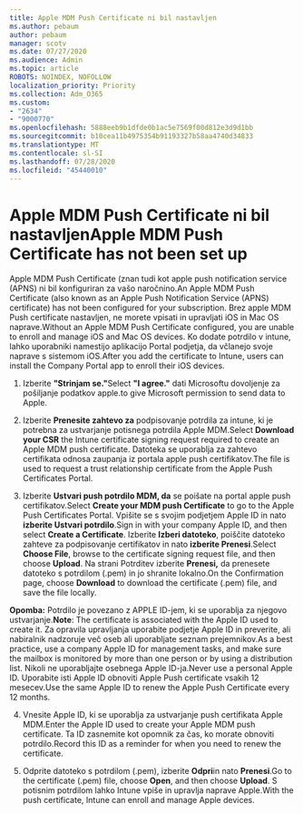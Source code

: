 ```yaml
---
title: Apple MDM Push Certificate ni bil nastavljen
ms.author: pebaum
author: pebaum
manager: scotv
ms.date: 07/27/2020
ms.audience: Admin
ms.topic: article
ROBOTS: NOINDEX, NOFOLLOW
localization_priority: Priority
ms.collection: Adm_O365
ms.custom:
- "2634"
- "9000770"
ms.openlocfilehash: 5888eeb9b1dfde0b1ac5e7569f00d812e3d9d1bb
ms.sourcegitcommit: b10cea11b4975354b91193327b58aa4740d34833
ms.translationtype: MT
ms.contentlocale: sl-SI
ms.lasthandoff: 07/28/2020
ms.locfileid: "45440010"
---
```

# <a name="apple-mdm-push-certificate-has-not-been-set-up"></a><span data-ttu-id="af585-102">Apple MDM Push Certificate ni bil nastavljen</span><span class="sxs-lookup"><span data-stu-id="af585-102">Apple MDM Push Certificate has not been set up</span></span>

<span data-ttu-id="af585-103">Apple MDM Push Certificate (znan tudi kot apple push notification service (APNS) ni bil konfiguriran za vašo naročnino.</span><span class="sxs-lookup"><span data-stu-id="af585-103">An Apple MDM Push Certificate (also known as an Apple Push Notification Service (APNS) certificate) has not been configured for your subscription.</span></span> <span data-ttu-id="af585-104">Brez apple MDM Push certificate nastavljen, ne morete vpisati in upravljati iOS in Mac OS naprave.</span><span class="sxs-lookup"><span data-stu-id="af585-104">Without an Apple MDM Push Certificate configured, you are unable to enroll and manage iOS and Mac OS devices.</span></span> <span data-ttu-id="af585-105">Ko dodate potrdilo v intune, lahko uporabniki namestijo aplikacijo Portal podjetja, da včlanejo svoje naprave s sistemom iOS.</span><span class="sxs-lookup"><span data-stu-id="af585-105">After you add the certificate to Intune, users can install the Company Portal app to enroll their iOS devices.</span></span>

1. <span data-ttu-id="af585-106">Izberite **"Strinjam se."**</span><span class="sxs-lookup"><span data-stu-id="af585-106">Select **"I agree."**</span></span> <span data-ttu-id="af585-107">dati Microsoftu dovoljenje za pošiljanje podatkov apple.</span><span class="sxs-lookup"><span data-stu-id="af585-107">to give Microsoft permission to send data to Apple.</span></span>

2. <span data-ttu-id="af585-108">Izberite **Prenesite zahtevo za** podpisovanje potrdila za intune, ki je potrebna za ustvarjanje potisnega potrdila Apple MDM.</span><span class="sxs-lookup"><span data-stu-id="af585-108">Select **Download your CSR** the Intune certificate signing request required to create an Apple MDM push certificate.</span></span> <span data-ttu-id="af585-109">Datoteka se uporablja za zahtevo certifikata odnosa zaupanja iz portala apple push certifikatov.</span><span class="sxs-lookup"><span data-stu-id="af585-109">The file is used to request a trust relationship certificate from the Apple Push Certificates Portal.</span></span>

3. <span data-ttu-id="af585-110">Izberite **Ustvari push potrdilo MDM, da** se poišate na portal apple push certifikatov.</span><span class="sxs-lookup"><span data-stu-id="af585-110">Select **Create your MDM push Certificate** to go to the Apple Push Certificates Portal.</span></span> <span data-ttu-id="af585-111">Vpišite se s svojim podjetjem Apple ID in nato **izberite Ustvari potrdilo**.</span><span class="sxs-lookup"><span data-stu-id="af585-111">Sign in with your company Apple ID, and then select **Create a Certificate**.</span></span> <span data-ttu-id="af585-112">Izberite **Izberi datoteko**, poiščite datoteko zahteve za podpisovanje certifikatov in nato **izberite Prenesi**.</span><span class="sxs-lookup"><span data-stu-id="af585-112">Select **Choose File**, browse to the certificate signing request file, and then choose **Upload**.</span></span> <span data-ttu-id="af585-113">Na strani Potrditev izberite **Prenesi,** da prenesete datoteko s potrdilom (.pem) in jo shranite lokalno.</span><span class="sxs-lookup"><span data-stu-id="af585-113">On the Confirmation page, choose **Download** to download the certificate (.pem) file, and save the file locally.</span></span>
 
<span data-ttu-id="af585-114">**Opomba:** Potrdilo je povezano z APPLE ID-jem, ki se uporablja za njegovo ustvarjanje.</span><span class="sxs-lookup"><span data-stu-id="af585-114">**Note**: The certificate is associated with the Apple ID used to create it.</span></span> <span data-ttu-id="af585-115">Za opravila upravljanja uporabite podjetje Apple ID in preverite, ali nabiralnik nadzoruje več oseb ali uporabljate seznam prejemnikov.</span><span class="sxs-lookup"><span data-stu-id="af585-115">As a best practice, use a company Apple ID for management tasks, and make sure the mailbox is monitored by more than one person or by using a distribution list.</span></span> <span data-ttu-id="af585-116">Nikoli ne uporabljajte osebnega Apple ID-ja.</span><span class="sxs-lookup"><span data-stu-id="af585-116">Never use a personal Apple ID.</span></span> <span data-ttu-id="af585-117">Uporabite isti Apple ID obnoviti Apple Push certificate vsakih 12 mesecev.</span><span class="sxs-lookup"><span data-stu-id="af585-117">Use the same Apple ID to renew the Apple Push Certificate every 12 months.</span></span>
 
4. <span data-ttu-id="af585-118">Vnesite Apple ID, ki se uporablja za ustvarjanje push certifikata Apple MDM.</span><span class="sxs-lookup"><span data-stu-id="af585-118">Enter the Apple ID used to create your Apple MDM push certificate.</span></span> <span data-ttu-id="af585-119">Ta ID zasnemite kot opomnik za čas, ko morate obnoviti potrdilo.</span><span class="sxs-lookup"><span data-stu-id="af585-119">Record this ID as a reminder for when you need to renew the certificate.</span></span>

5. <span data-ttu-id="af585-120">Odprite datoteko s potrdilom (.pem), izberite **Odpri**in nato **Prenesi**.</span><span class="sxs-lookup"><span data-stu-id="af585-120">Go to the certificate (.pem) file, choose **Open**, and then choose **Upload**.</span></span> <span data-ttu-id="af585-121">S potisnim potrdilom lahko Intune vpiše in upravlja naprave Apple.</span><span class="sxs-lookup"><span data-stu-id="af585-121">With the push certificate, Intune can enroll and manage Apple devices.</span></span>